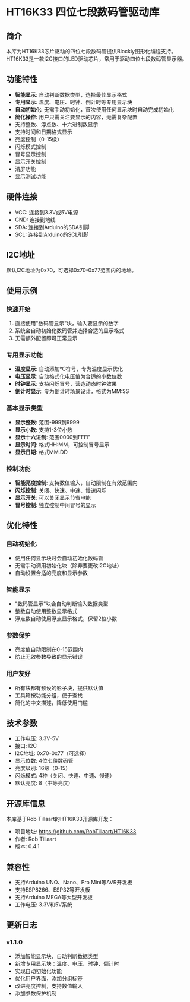 # HT16K33 四位七段数码管驱动库

## 简介
本库为HT16K33芯片驱动的四位七段数码管提供Blockly图形化编程支持。HT16K33是一款I2C接口的LED驱动芯片，常用于驱动四位七段数码管显示器。

## 功能特性
- **智能显示**: 自动判断数据类型，选择最佳显示格式
- **专用显示**: 温度、电压、时钟、倒计时等专用显示块
- **自动初始化**: 无需手动初始化，首次使用任何显示块时自动完成初始化
- **简化操作**: 用户只需关注要显示的内容，无需复杂配置
- 支持整数、浮点数、十六进制数显示
- 支持时间和日期格式显示
- 亮度控制（0-15级）
- 闪烁模式控制
- 冒号显示控制
- 显示开关控制
- 清屏功能
- 显示测试功能

## 硬件连接
- VCC: 连接到3.3V或5V电源
- GND: 连接到地线
- SDA: 连接到Arduino的SDA引脚
- SCL: 连接到Arduino的SCL引脚

## I2C地址
默认I2C地址为0x70，可选择0x70-0x77范围内的地址。

## 使用示例

### 快速开始
1. 直接使用"数码管显示"块，输入要显示的数字
2. 系统会自动初始化数码管并选择合适的显示格式
3. 无需额外配置即可正常显示

### 专用显示功能
- **温度显示**: 自动添加°C符号，专为温度显示优化
- **电压显示**: 自动格式化电压值为合适的小数位数
- **时钟显示**: 支持闪烁冒号，营造动态时钟效果
- **倒计时显示**: 专为倒计时场景设计，格式为MM:SS

### 基本显示类型
- **显示整数**: 范围-999到9999
- **显示小数**: 支持1-3位小数
- **显示十六进制**: 范围0000到FFFF
- **显示时间**: 格式HH:MM，可控制冒号显示
- **显示日期**: 格式MM.DD

### 控制功能
- **智能亮度控制**: 支持数值输入，自动限制在有效范围内
- **闪烁控制**: 关闭、快速、中速、慢速闪烁
- **显示开关**: 可以关闭显示节省电能
- **冒号控制**: 独立控制中间冒号的显示

## 优化特性

### 自动初始化
- 使用任何显示块时会自动初始化数码管
- 无需手动调用初始化块（除非要更改I2C地址）
- 自动设置合适的亮度和显示参数

### 智能显示
- "数码管显示"块会自动判断输入数据类型
- 整数自动使用整数显示格式
- 浮点数自动使用浮点显示格式，保留2位小数

### 参数保护
- 亮度值自动限制在0-15范围内
- 防止无效参数导致的显示错误

### 用户友好
- 所有块都有预设的影子块，提供默认值
- 工具箱按功能分组，便于查找
- 简化的中文描述，降低使用门槛

## 技术参数
- 工作电压: 3.3V-5V
- 接口: I2C
- I2C地址: 0x70-0x77（可选择）
- 显示位数: 4位七段数码管
- 亮度级别: 16级（0-15）
- 闪烁模式: 4种（关闭、快速、中速、慢速）
- 默认亮度: 8（中等亮度）

## 开源库信息
本库基于Rob Tillaart的HT16K33开源库开发：
- 项目地址: https://github.com/RobTillaart/HT16K33
- 作者: Rob Tillaart
- 版本: 0.4.1

## 兼容性
- 支持Arduino UNO、Nano、Pro Mini等AVR开发板
- 支持ESP8266、ESP32等开发板
- 支持Arduino MEGA等大型开发板
- 工作电压: 3.3V和5V系统

## 更新日志
### v1.1.0
- 添加智能显示块，自动判断数据类型
- 新增专用显示块：温度、电压、时钟、倒计时
- 实现自动初始化功能
- 优化用户界面，添加分组标签
- 改进亮度控制，支持数值输入
- 添加参数保护机制
